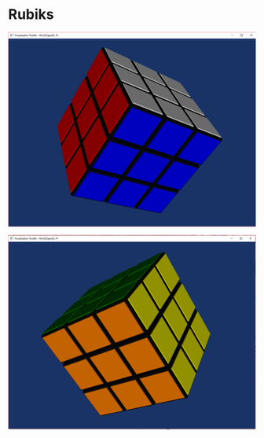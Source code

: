 # Rubiks

![alt text](https://github.com/Corailla20/Rubiks/blob/master/screen/Capture1.PNG)

![alt text](https://github.com/Corailla20/Rubiks/blob/master/screen/Capture2.PNG)